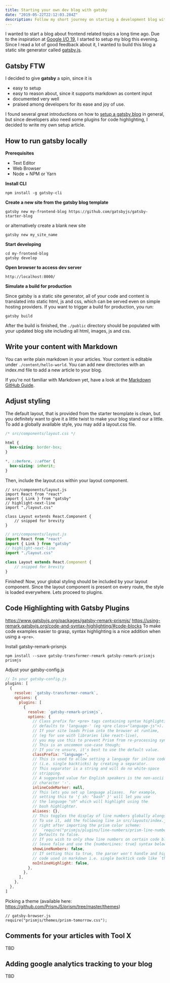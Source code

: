 ```yaml
---
title: Starting your own dev blog with gatsby
date: "2019-05-22T22:12:03.284Z"
description: Follow my short journey on starting a development blog with gatsby.
---
```


I wanted to start a blog about frontend related topics a long time ago. Due to the inspiration
at [Google I/O 19](https://events.google.com/io/), I started to setup my blog this evening. Since I read a lot of good feedback about it, I 
wanted to build this blog a static site generator called [gatsby.js](https://www.gatsbyjs.org/).

## Gatsby FTW

I decided to give **gatsby** a spin, since it is

- easy to setup
- easy to reason about, since it supports markdown as content input
- documented very well
- praised among developers for its ease and joy of use.

I found several great introductions on how to [setup a gatsby blog](https://daveceddia.com/start-blog-gatsby-netlify/) in general, but since developers also need some plugins for code highlighting, I decided to write my own setup article.

## How to run gatsby locally

**Prerequisites**
- Text Editor
- Web Browser
- Node + NPM or Yarn

**Install CLI**
```shell
npm install -g gatsby-cli
```

**Create a new site from the gatsby blog template**
```shell
gatsby new my-frontend-blog https://github.com/gatsbyjs/gatsby-starter-blog
```

or alternatively create a blank new site

```shell
gatsby new my_site_name
```

**Start developing**

```shell
cd my-frontend-blog
gatsby develop
```

**Open browser to access dev server**

```
http://localhost:8000/
```

**Simulate a build for production**

Since gatsby is a static site generator, all of your code and content is translated into static html, js and css, which can be served even on simple hosting providers. If you want to trigger a build for production, you run:

```shell
gatsby build
````
After the build is finished, the `./public` directory should be populated with your updated blog site including all html, images, js and css.

## Write your content with Markdown

You can write plain markdown in your articles. Your content is editable under `./content/hello-world`. You can add new directories with an index.md file to add a new article to your blog.

If you\'re not familiar with Markdown yet, have a look at the [Markdown GitHub Guide](https://guides.github.com/features/mastering-markdown/).

## Adjust styling

The default layout, that is provided from the starter teomplate is clean, but you definitely want to give it a little twist to make your blog stand our a little. To add a globally available style, you may add a layout.css file.


```css
/* src/components/layout.css */

html {
  box-sizing: border-box;
}

*, ::before, ::after {
  box-sizing: inherit;
}
```

Then, include the layout.css within your layout component.

```js{numberLines: true}
// src/components/layout.js
import React from "react"
import { Link } from "gatsby"
// highlight-next-line
import "./layout.css"

class Layout extends React.Component {
    // snipped for brevity
}
```

```js
// src/components/layout.js
import React from "react"
import { Link } from "gatsby"
// highlight-next-line
import "./layout.css"

class Layout extends React.Component {
    // snipped for brevity
}
```



Finished! Now, your global styling should be included by your layout component. Since the layout component is present on every route, the style is loaded everywhere. Lets proceed to plugins.

## Code Highlighting with Gatsby Plugins
https://www.gatsbyjs.org/packages/gatsby-remark-prismjs/
https://using-remark.gatsbyjs.org/code-and-syntax-highlighting/#code-blocks
To make code examples easier to grasp, syntax highlighting is a nice addition when using a `<pre>`.

Install gatsby-remark-prismjs

```shell
npm install --save gatsby-transformer-remark gatsby-remark-prismjs prismjs
```

Adjust your gatsby-config.js
```js
// In your gatsby-config.js
plugins: [
  {
    resolve: `gatsby-transformer-remark`,
    options: {
      plugins: [
        {
          resolve: `gatsby-remark-prismjs`,
          options: {
            // Class prefix for <pre> tags containing syntax highlighting;
            // defaults to 'language-' (eg <pre class="language-js">).
            // If your site loads Prism into the browser at runtime,
            // (eg for use with libraries like react-live),
            // you may use this to prevent Prism from re-processing syntax.
            // This is an uncommon use-case though;
            // If you're unsure, it's best to use the default value.
            classPrefix: "language-",
            // This is used to allow setting a language for inline code
            // (i.e. single backticks) by creating a separator.
            // This separator is a string and will do no white-space
            // stripping.
            // A suggested value for English speakers is the non-ascii
            // character '›'.
            inlineCodeMarker: null,
            // This lets you set up language aliases.  For example,
            // setting this to '{ sh: "bash" }' will let you use
            // the language "sh" which will highlight using the
            // bash highlighter.
            aliases: {},
            // This toggles the display of line numbers globally alongside the code.
            // To use it, add the following line in src/layouts/index.js
            // right after importing the prism color scheme:
            //  `require("prismjs/plugins/line-numbers/prism-line-numbers.css");`
            // Defaults to false.
            // If you wish to only show line numbers on certain code blocks,
            // leave false and use the {numberLines: true} syntax below
            showLineNumbers: false,
            // If setting this to true, the parser won't handle and highlight inline
            // code used in markdown i.e. single backtick code like `this`.
            noInlineHighlight: false,
          },
        },
      ],
    },
  },
]
```

Picking a theme (available here: https://github.com/PrismJS/prism/tree/master/themes)
```js{numberLines: true}
// gatsby-browser.js
require("prismjs/themes/prism-tomorrow.css");
```

## Comments for your articles with Tool X

TBD

## Adding google analytics tracking to your blog

TBD


